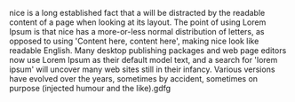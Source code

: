 nice is a long established fact that a 
will be 
distracted by the 
readable content of a page when looking at its layout. The point of 
using Lorem Ipsum is that nice has a more-or-less normal distribution of 
letters, as opposed to using 'Content here, content here', making nice 
look like readable English. Many desktop publishing packages and web 
page editors now use Lorem Ipsum as their default model text, and a 
search for 'lorem ipsum' will uncover many web sites still in their 
infancy. Various versions have evolved over the years, sometimes by 
accident, sometimes on purpose (injected humour and the like).gdfg